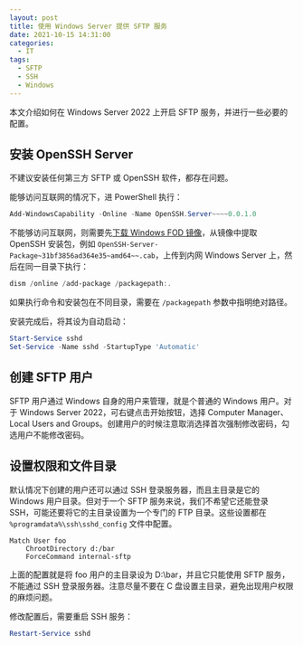 ```yaml
---
layout: post
title: 使用 Windows Server 提供 SFTP 服务
date: 2021-10-15 14:31:00
categories:
  - IT
tags:
  - SFTP
  - SSH
  - Windows
---
```


本文介绍如何在 Windows Server 2022 上开启 SFTP 服务，并进行一些必要的配置。

## 安装 OpenSSH Server

不建议安装任何第三方 SFTP 或 OpenSSH 软件，都存在问题。

能够访问互联网的情况下，进 PowerShell 执行：

```powershell
Add-WindowsCapability -Online -Name OpenSSH.Server~~~~0.0.1.0
```

不能够访问互联网，则需要先[下载 Windows FOD 镜像](https://www.microsoft.com/en-us/evalcenter/evaluate-windows-server-2022)，从镜像中提取 OpenSSH 安装包，例如 `OpenSSH-Server-Package~31bf3856ad364e35~amd64~~.cab`，上传到内网 Windows Server 上，然后在同一目录下执行：

```powershell
dism /online /add-package /packagepath:.
```

如果执行命令和安装包在不同目录，需要在 `/packagepath` 参数中指明绝对路径。

安装完成后，将其设为自动启动：

```powershell
Start-Service sshd
Set-Service -Name sshd -StartupType 'Automatic'
```

## 创建 SFTP 用户

SFTP 用户通过 Windows 自身的用户来管理，就是个普通的 Windows 用户。对于 Windows Server 2022，可右键点击开始按钮，选择 Computer Manager、Local Users and Groups。创建用户的时候注意取消选择首次强制修改密码，勾选用户不能修改密码。

## 设置权限和文件目录

默认情况下创建的用户还可以通过 SSH 登录服务器，而且主目录是它的 Windows 用户目录。但对于一个 SFTP 服务来说，我们不希望它还能登录 SSH，可能还要将它的主目录设置为一个专门的 FTP 目录。这些设置都在 `%programdata%\ssh\sshd_config` 文件中配置。

```text
Match User foo
    ChrootDirectory d:/bar
    ForceCommand internal-sftp
```

上面的配置就是将 foo 用户的主目录设为 D:\bar，并且它只能使用 SFTP 服务，不能通过 SSH 登录服务器。注意尽量不要在 C 盘设置主目录，避免出现用户权限的麻烦问题。

修改配置后，需要重启 SSH 服务：

```powershell
Restart-Service sshd
```
